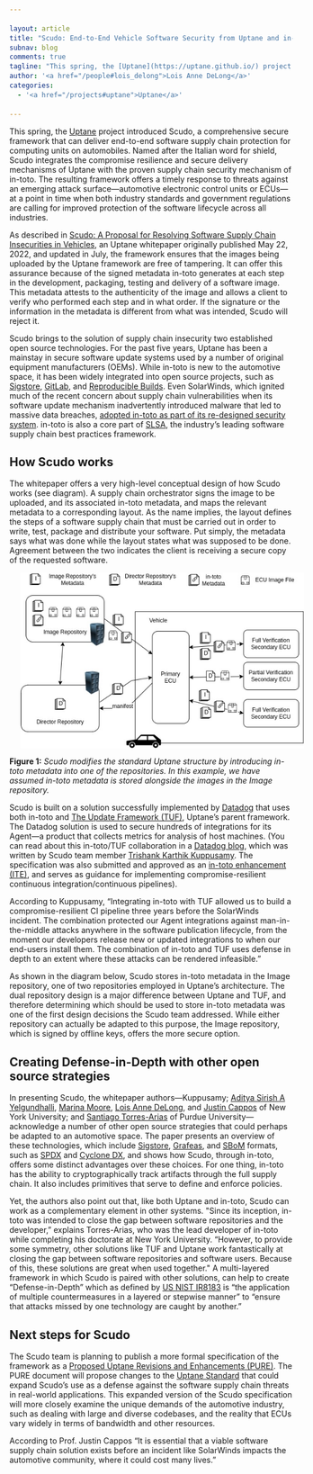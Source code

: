 ```yaml
---

layout: article
title: "Scudo: End-to-End Vehicle Software Security from Uptane and in-toto"
subnav: blog
comments: true
tagline: "This spring, the [Uptane](https://uptane.github.io/) project introduced Scudo, a comprehensive secure framework that can deliver end-to-end software supply chain protection for computing units on automobiles."
author: '<a href="/people#lois_delong">Lois Anne DeLong</a>'
categories:
  - '<a href="/projects#uptane">Uptane</a>'

---
```


This spring, the [Uptane](https://uptane.github.io/) project introduced Scudo, a comprehensive secure framework that can deliver end-to-end software supply chain protection for computing units on automobiles. Named after the Italian word for shield, Scudo integrates the compromise resilience and secure delivery mechanisms of Uptane with the proven supply chain security mechanism of in-toto. The resulting framework offers a timely response to threats against an emerging attack surface—automotive electronic control units or ECUs— at a point in time when both industry standards and government regulations are calling for improved protection of the software lifecycle across all industries.  

As described in [Scudo: A Proposal for Resolving Software Supply Chain Insecurities in Vehicles](https://uptane.github.io/papers/scudo-whitepaper.pdf), an Uptane whitepaper originally published May 22, 2022, and updated in July, the framework ensures that the images being uploaded by the Uptane framework are free of tampering. It can offer this assurance because of the signed metadata in-toto generates at each step in the development, packaging, testing and delivery of a software image. This metadata attests to the authenticity of the image and allows a client to verify who performed each step and in what order. If the signature or the information in the metadata is different from what was intended, Scudo will reject it. 

Scudo brings to the solution of supply chain insecurity two established open source technologies. For the past five years, Uptane has been a mainstay in secure software update systems used by a number of original equipment manufacturers (OEMs). While in-toto is new to the automotive space, it has been widely integrated into open source projects, such as [Sigstore](https://docs.sigstore.dev/cosign/attestation/), [GitLab](https://github.com/in-toto/friends/tree/main/gitlab), and [Reproducible Builds](https://github.com/in-toto/friends/tree/main/rebuilderd). Even SolarWinds, which ignited much of the recent concern about supply chain vulnerabilities when its software update mechanism inadvertently introduced malware that led to massive data breaches, [adopted in-toto as part of its re-designed security system](https://www.solarwinds.com/resources/whitepaper/setting-the-new-standard-in-secure-software-development-the-solarwinds-next-generation-build-system/delivery). in-toto is also a core part of [SLSA](https://github.com/in-toto/friends/tree/main/slsa), the industry’s leading software supply chain best practices framework.

## How Scudo works

The whitepaper offers a very high-level conceptual design of how Scudo works (see diagram). A supply chain orchestrator signs the image to be uploaded, and its associated in-toto metadata, and maps the relevant metadata to a corresponding layout. As the name implies, the layout defines the steps of a software supply chain that must be carried out in order to write, test, package and distribute your software. Put simply, the metadata says what was done while the layout states what was supposed to be done. Agreement between the two indicates the client is receiving a secure copy of the requested software. 

<img align="center" src="/img/blog/scudo_figure_1.jpg" style="margin: 0px 20px"/>

**Figure 1:** *Scudo modifies the standard Uptane structure by introducing in-toto metadata into one of the repositories. In this example, we have assumed in-toto metadata is stored alongside the images in the Image repository.*

Scudo is built on a solution successfully implemented by [Datadog](https://www.datadoghq.com/) that uses both in-toto and [The Update Framework (TUF)](https://theupdateframework.io/), Uptane’s parent framework. The Datadog solution is used to secure hundreds of integrations for its Agent—a product that collects metrics for analysis of host machines. (You can read about this in-toto/TUF collaboration in a [Datadog blog](https://www.datadoghq.com/blog/engineering/secure-publication-of-datadog-agent-integrations-with-tuf-and-in-toto/), which was written by Scudo team member [Trishank Karthik Kuppusamy](https://www.linkedin.com/in/trishank-karthik-kuppusamy/). The specification was also submitted and approved as an [in-toto enhancement (ITE)](https://github.com/in-toto/ITE/blob/master/ITE/2/README.adoc),
and serves as guidance for implementing compromise-resilient continuous integration/continuous pipelines). 

According to Kuppusamy, “Integrating in-toto with TUF allowed us to build a compromise-resilient CI pipeline three years before the SolarWinds incident. The combination protected our Agent integrations against man-in-the-middle attacks anywhere in the software publication lifecycle, from the moment our developers release new or updated integrations to when our end-users install them. The combination of in-toto and TUF uses defense in depth to an extent where these attacks can be rendered infeasible.”

As shown in the diagram below, Scudo stores in-toto metadata in the Image repository, one of two repositories employed in Uptane’s architecture. The dual repository design is a major difference between Uptane and TUF, and therefore determining which should be used to store in-toto metadata was one of the first design decisions the Scudo team addressed. While either repository can actually be adapted to this purpose, the Image repository, which is signed by offline keys, offers the more secure option. 

## Creating Defense-in-Depth with other open source strategies

In presenting Scudo, the whitepaper authors—Kuppusamy; [Aditya Sirish A Yelgundhalli](https://engineering.nyu.edu/student/aditya-sirish-yelgundhalli), [Marina Moore](https://cyber.nyu.edu/profile/marina-moore/), [Lois Anne DeLong](https://www.linkedin.com/in/lois-delong-0706a128/), and [Justin Cappos](https://ssl.engineering.nyu.edu/personalpages/jcappos/) of New York University; and [Santiago Torres-Arias](https://www.cerias.purdue.edu/site/people/faculty/view/3153) of Purdue University—acknowledge a number of other open source strategies that could perhaps be adapted to an automotive space. The paper presents an overview of these technologies, which include [Sigstore](https://www.sigstore.dev/), [Grafeas](https://grafeas.io/), and [SBoM](https://www.ntia.doc.gov/files/ntia/publications/sbom_minimum_elements_report.pdf) formats, such as [SPDX](https://spdx.dev/) and [Cyclone DX](https://github.com/CycloneDX), and shows how Scudo, through in-toto, offers some distinct advantages over these choices. For one thing, in-toto has the ability to cryptographically track artifacts through the full supply chain. It also includes primitives that serve to define and enforce policies.

Yet, the authors also point out that, like both Uptane and in-toto, Scudo can work as a complementary element in other systems. "Since its inception, in-toto was intended to close the gap between software repositories and the developer,” explains Torres-Arias, who was the lead developer of in-toto while completing his doctorate at New York University. “However, to provide some symmetry, other solutions like TUF and Uptane work fantastically at closing the gap between software repositories and software users. Because of this, these solutions are great when used together." A multi-layered framework in which Scudo is paired with other solutions, can help to create “Defense-in-Depth” which as defined by [US NIST IR8183](https://nvlpubs.nist.gov/nistpubs/ir/2017/NIST.IR.8183.pdf) is “the application of multiple countermeasures in a layered or stepwise manner” to “ensure that attacks missed by one technology are caught by another.”

## Next steps for Scudo
The Scudo team is planning to publish a more formal specification of the framework as a [Proposed Uptane Revisions and Enhancements (PURE)](https://github.com/uptane/pures). The PURE document will propose changes to the [Uptane Standard](https://nvlpubs.nist.gov/nistpubs/ir/2017/NIST.IR.8183.pdf)  that could expand Scudo’s use as a defense against the software supply chain threats in real-world applications. This expanded version of the Scudo specification will more closely examine the unique demands of the automotive industry, such as dealing with large and diverse codebases, and the reality that ECUs vary widely in terms of bandwidth and other resources.

According to Prof. Justin Cappos “It is essential that a viable software supply chain solution exists before an incident like SolarWinds impacts the automotive community, where it could cost many lives.”
